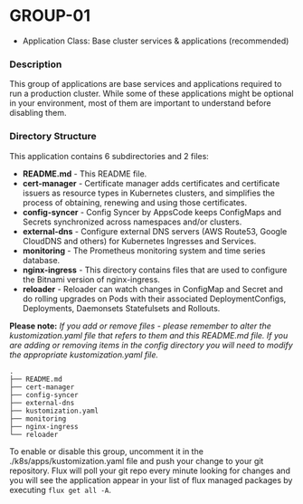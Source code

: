 # GROUP-01

* Application Class: Base cluster services & applications (recommended)

### Description

This group of applications are base services and applications required to run a production cluster. While some of these applications might be optional in your environment, most of them are important to understand before disabling them.

### Directory Structure

This application contains 6 subdirectories and 2 files:

* **README.md** \- This README file\.
* **cert-manager** \- Certificate manager adds certificates and certificate issuers as resource types in Kubernetes clusters\, and simplifies the process of obtaining\, renewing and using those certificates\.
* **config-syncer** \- Config Syncer by AppsCode keeps ConfigMaps and Secrets synchronized across namespaces and/or clusters\.
* **external-dns** \- Configure external DNS servers \(AWS Route53\, Google CloudDNS and others\) for Kubernetes Ingresses and Services\.
* **monitoring** \- The Prometheus monitoring system and time series database\.
* **nginx-ingress** \- This directory contains files that are used to configure the Bitnami version of nginx\-ingress\.
* **reloader** \- Reloader can watch changes in ConfigMap and Secret and do rolling upgrades on Pods with their associated DeploymentConfigs\, Deployments\, Daemonsets Statefulsets and Rollouts\.

**Please note:** *If you add or remove files - please remember to alter the kustomization.yaml file that refers to them and this README.md file. If you are adding or removing items in the config directory you will need to modify the appropriate kustomization.yaml file.*

```
.
├── README.md
├── cert-manager
├── config-syncer
├── external-dns
├── kustomization.yaml
├── monitoring
├── nginx-ingress
└── reloader
```

To enable or disable this group, uncomment it in the ./k8s/apps/kustomization.yaml file and push your change to your git repository. Flux will poll your git repo every minute looking for changes and you will see the application appear in your list of flux managed packages by executing `flux get all -A`.
